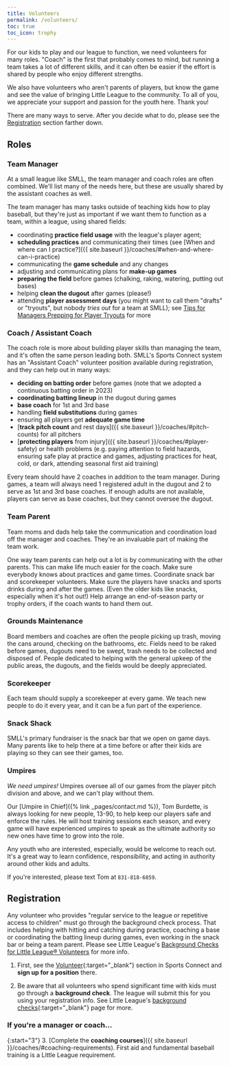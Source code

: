 ```yaml
---
title: Volunteers
permalink: /volunteers/
toc: true
toc_icon: trophy
---
```


For our kids to play and our league to function, we need volunteers
for many roles. "Coach" is the first that probably comes to mind,
but running a team takes a lot of different skills, and it can often
be easier if the effort is shared by people who enjoy different
strengths.

We also have volunteers who aren't parents of players, but know the
game and see the value of bringing Little League to the community.
To all of you, we appreciate your support and passion for the youth
here. Thank you!

There are many ways to serve. After you decide what to do, please
see the [Registration](#registration) section farther down.


## Roles

### Team Manager

At a small league like SMLL, the team manager and coach roles are
often combined. We'll list many of the needs here, but these are
usually shared by the assistant coaches as well.

The team manager has many tasks outside of teaching kids how to play
baseball, but they're just as important if we want them to function
as a team, within a league, using shared fields:

- coordinating **practice field usage** with the league's player agent;
- **scheduling practices** and communicating their times
  (see [When and where can I
  practice?]({{ site.baseurl }}/coaches/#when-and-where-can-i-practice)
- communicating the **game schedule** and any changes
- adjusting and communicating plans for **make-up games**
- **preparing the field** before games (chalking, raking, watering,
  putting out bases)
- helping **clean the dugout** after games (please!)
- attending **player assessment days** (you might want to call them
  "drafts" or "tryouts", but nobody _tries out_ for a team at SMLL);
  see [Tips for Managers Prepping for Player Tryouts](https://www.littleleague.org/university/articles/tips-for-managers-prepping-for-player-tryouts/) for more

### Coach / Assistant Coach

The coach role is more about building player skills than managing
the team, and it's often the same person leading both. SMLL's
Sports Connect system has an "Assistant Coach" volunteer position
available during registration, and they can help out in many ways:

- **deciding on batting order** before games
  (note that we adopted a continuous batting order in 2023)
- **coordinating batting lineup** in the dugout during games
- **base coach** for 1st and 3rd base
- handling **field substitutions** during games
- ensuring all players get **adequate game time**
- [**track pitch count** and rest days]({{ site.baseurl }}/coaches/#pitch-counts)
  for all pitchers
- [**protecting players** from injury]({{ site.baseurl }}/coaches/#player-safety)
  or health problems (e.g. paying attention to field hazards, ensuring safe play
  at practice and games, adjusting practices for heat, cold, or dark, attending
  seasonal first aid training)

Every team should have 2 coaches in addition to the team manager. 
During games, a team will always need 1 registered adult in the
dugout and 2 to serve as 1st and 3rd base coaches. If enough adults
are not available, players can serve as base coaches, but they
cannot oversee the dugout.

### Team Parent

Team moms and dads help take the communication and coordination load
off the manager and coaches. They're an invaluable part of making the
team work.

One way team parents can help out a lot is by communicating with the
other parents. This can make life much easier for the coach. Make sure
everybody knows about practices and game times. Coordinate snack bar
and scorekeeper volunteers. Make sure the players have snacks and sports
drinks during and after the games. (Even the older kids like snacks,
especially when it's hot out!) Help arrange an end-of-season party or
trophy orders, if the coach wants to hand them out.

### Grounds Maintenance

Board members and coaches are often the people picking up trash, moving
the cans around, checking on the bathrooms, etc. Fields need to be raked
before games, dugouts need to be swept, trash needs to be collected and
disposed of. People dedicated to helping with the general upkeep of the
public areas, the dugouts, and the fields would be deeply appreciated.

### Scorekeeper

Each team should supply a scorekeeper at every game. We teach new
people to do it every year, and it can be a fun part of the experience.

### Snack Shack

SMLL's primary fundraiser is the snack bar that we open on game days.
Many parents like to help there at a time before or after their kids
are playing so they can see their games, too.

### Umpires

_We need umpires!_ Umpires oversee all of our games from the player
pitch division and above, and we can't play without them.

Our [Umpire in Chief]({% link _pages/contact.md %}), Tom Burdette, is
always looking for new people, 13-90, to help keep our players safe
and enforce the rules. He will host training sessions each season,
and every game will have experienced umpires to speak as the ultimate
authority so new ones have time to grow into the role.

Any youth who are interested,
especially, would be welcome to reach out. It's a great way to
learn confidence, responsibility, and acting in authority around
other kids and adults.

If you're interested, please text Tom at `831-818-6859`.


## Registration

Any volunteer who provides "regular service to the league or repetitive access
to children" must go through the background check process. That includes helping
with hitting and catching during practice, coaching a base or coordinating
the batting lineup during games, even working in the snack bar or being a team
parent. Please see Little League's [Background Checks for Little League®
Volunteers](https://www.littleleague.org/university/articles/background-checks-for-little-league-volunteers/) for more info.

1. First, see the [Volunteer](https://www.sierramountainll.com/Default.aspx?tabid=716513&familyid=1280771057954850150&subctl=volunteersinfo){:target="_blank"}
    section in Sports Connect and **sign up for a position** there.

2. Be aware that all volunteers who spend significant time with kids
   must go through a **background check**. The league will submit this
   for you using your registration info. See Little League's
   [background checks](https://www.littleleague.org/player-safety/child-protection-program/local-league-background-check-information/){:target="_blank"} page for more.

### If you're a manager or coach...

{:start="3"}
3. [Complete the **coaching courses**]({{ site.baseurl }}/coaches/#coaching-requirements).
   First aid and fundamental baseball training is a Little League requirement.

<!--
4. Register a **Live Scan**. This only needs to be done once by each league
   manager and coach and does not need to be done annually. A Live Scan for
   another organization cannot be used by SMLL.

**Please Note**:
For registrations, it is essential that you use your full legal name. The system that
processes your Live Scan application will only be able to connect your information
to our registration system if they all have the same name. The Live Scan application
runs through the California Department of Justice, where it will need to match your
registered legal name.
{: .notice--warning }
-->
